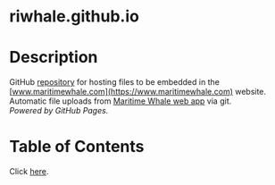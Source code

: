 # riwhale.github.io
# Description
GitHub [repository](https://github.com/riwhale/riwhale.github.io/) for hosting files to be embedded in the [www.maritimewhale.com](https://www.maritimewhale.com) website.
<br/>Automatic file uploads from [Maritime Whale web app](https://github.com/maritime-whale/maritime-whale) via git.
<br/>*Powered by GitHub Pages.*

# Table of Contents
Click [here](https://riwhale.github.io/contents.html).
